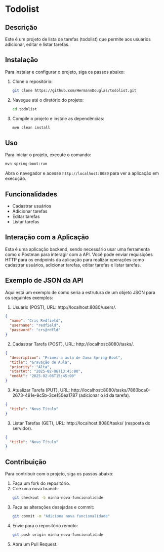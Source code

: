 # Todolist

## Descrição

Este é um projeto de lista de tarefas (todolist) que permite aos usuários adicionar, editar e listar tarefas.

## Instalação

Para instalar e configurar o projeto, siga os passos abaixo:

1. Clone o repositório:
   ```bash
   git clone https://github.com/HermannDouglas/todolist.git
   ```
2. Navegue até o diretório do projeto:
   ```bash
   cd todolist
   ```
3. Compile o projeto e instale as dependências:
   ```bash
   mvn clean install
   ```

## Uso

Para iniciar o projeto, execute o comando:

```bash
mvn spring-boot:run
```

Abra o navegador e acesse `http://localhost:8080` para ver a aplicação em execução.

## Funcionalidades

- Cadastrar usuários
- Adicionar tarefas
- Editar tarefas
- Listar tarefas

## Interação com a Aplicação

Esta é uma aplicação backend, sendo necessário usar uma ferramenta como o Postman para interagir com a API. Você pode enviar requisições HTTP para os endpoints da aplicação para realizar operações como cadastrar usuários, adicionar tarefas, editar tarefas e listar tarefas.

## Exemplo de JSON da API

Aqui está um exemplo de como seria a estrutura de um objeto JSON para os seguintes exemplos:

1. Usuario (POST), URL: http://localhost:8080/users/.

```json
{
  "name": "Cris Redfield",
  "username": "redfield",
  "password": "crs@rdfld"
}
```

2. Cadastrar Tarefa (POST), URL: http://localhost:8080/tasks/.

```json
{
  "description": "Primeira aula de Java Spring-Boot",
  "title": "Gravação de Aula",
  "priority": "Alta",
  "startAt": "2025-02-06T13:45:00",
  "endAt": "2025-02-06T15:45:00"
}
```

3. Atualizar Tarefa (PUT), URL: http://localhost:8080/tasks/7880bca0-2673-491e-9c5b-3ce150ea1787 (adicionar o id da tarefa).

```json
{
  "title": "Novo Título"
}
```

3. Listar Tarefas (GET), URL: http://localhost:8080/tasks/ (resposta do servidor).

```json
{
  "title": "Novo Título"
}
```

## Contribuição

Para contribuir com o projeto, siga os passos abaixo:

1. Faça um fork do repositório.
2. Crie uma nova branch:
   ```bash
   git checkout -b minha-nova-funcionalidade
   ```
3. Faça as alterações desejadas e commit:
   ```bash
   git commit -m "Adiciona nova funcionalidade"
   ```
4. Envie para o repositório remoto:
   ```bash
   git push origin minha-nova-funcionalidade
   ```
5. Abra um Pull Request.
